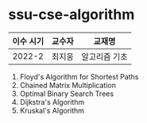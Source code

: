 # ssu-cse-algorithm

|이수 시기|교수자|교재명|
|:---:|:---:|:---:|
|2022-2|최지웅|알고리즘 기초|

1. Floyd's Algorithm for Shortest Paths
2. Chained Matrix Multiplication
3. Optimal Binary Search Trees
4. Dijkstra's Algorithm
5. Kruskal's Algorithm
